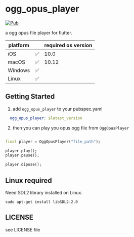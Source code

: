 # ogg_opus_player

[![Pub](https://img.shields.io/pub/v/ogg_opus_player.svg)](https://pub.dev/packages/ogg_opus_player)

a ogg opus file player for flutter.

| platform  |       | required os version |
|-----------|-------|---------------------|
| iOS       | ✅     | 10.0                |
| macOS     | ✅     | 10.12               |
| Windows   | ✅     |                     |
| Linux     | ✅     |                     |

## Getting Started

1. add `ogg_opus_player` to your pubspec.yaml

```yaml
  ogg_opus_player: $latest_version
```

2. then you can play you opus ogg file from `OggOpusPlayer`

```dart

final player = OggOpusPlayer("file_path");

player.play();
player.pause();

player.dipose();

```

## Linux required

Need SDL2 library installed on Linux.

```shell
sudo apt-get install libSDL2-2.0
```

## LICENSE

see LICENSE file

